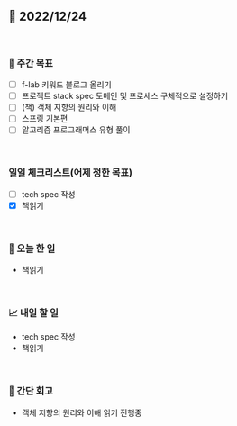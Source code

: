 ## 📅 2022/12/24

<br/>

### 🏹 주간 목표

- [ ] f-lab 키워드 블로그 올리기
- [ ] 프로젝트 stack spec 도메인 및 프로세스 구체적으로 설정하기
- [ ] (책) 객체 지향의 원리와 이해
- [ ] 스프링 기본편
- [ ] 알고리즘 프로그래머스 유형 풀이

<br/>

### 일일 체크리스트(어제 정한 목표)

- [ ] tech spec 작성
- [x] 책읽기

<br/>

### 💯 오늘 한 일

- 책읽기

<br/>

### 📈 내일 할 일

- tech spec 작성
- 책읽기

<br/>

### 🧐 간단 회고

- 객체 지향의 원리와 이해 읽기 진행중
